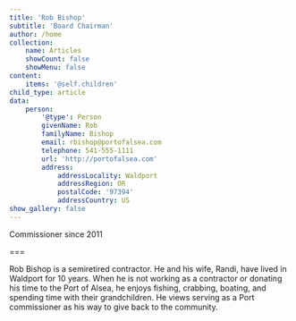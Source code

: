 ```yaml
---
title: 'Rob Bishop'
subtitle: 'Board Chairman'
author: /home
collection:
    name: Articles
    showCount: false
    showMenu: false
content:
    items: '@self.children'
child_type: article
data:
    person:
        '@type': Person
        givenName: Rob
        familyName: Bishop
        email: rbishop@portofalsea.com
        telephone: 541-555-1111
        url: 'http://portofalsea.com'
        address:
            addressLocality: Waldport
            addressRegion: OR
            postalCode: '97394'
            addressCountry: US
show_gallery: false
---
```


Commissioner since 2011

===

Rob Bishop is a semi­retired contractor. He and his wife, Randi, have lived in Waldport for 10 years. When he is not working as a contractor or donating his time to the Port of Alsea, he enjoys fishing, crabbing, boating, and spending time with their grandchildren. He views serving as a Port commissioner as his way to give back to the community.
